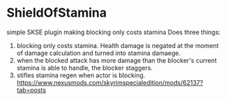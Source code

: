 # ShieldOfStamina
simple SKSE plugin making blocking only costs stamina
Does three things:
1. blocking only costs stamina. Health damage is negated at the moment of damage calculation and turned into stamina damaege.
2. when the blocked attack has more damage than the blocker's current stamina is able to handle, the blocker staggers.
3. stifles stamina regen when actor is blocking.
https://www.nexusmods.com/skyrimspecialedition/mods/62137?tab=posts
